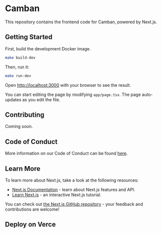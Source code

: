 # Camban

This repository contains the frontend code for Camban, powered by Next.js.

## Getting Started

First, build the development Docker image.

```bash
make build-dev
```

Then, run it:

```bash
make run-dev
```

Open [http://localhost:3000](http://localhost:3000) with your browser to see the result.

You can start editing the page by modifying `app/page.tsx`. The page auto-updates as you edit the file.

## Contributing

Coming soon.

## Code of Conduct

More information on our Code of Conduct can be found [here](/docs/code_of_conduct.md).

## Learn More

To learn more about Next.js, take a look at the following resources:

- [Next.js Documentation](https://nextjs.org/docs) - learn about Next.js features and API.
- [Learn Next.js](https://nextjs.org/learn) - an interactive Next.js tutorial.

You can check out [the Next.js GitHub repository](https://github.com/vercel/next.js/) - your feedback and contributions are welcome!

## Deploy on Verce